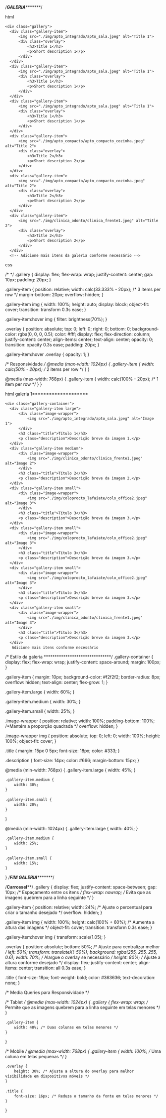 /*******GALERIA**************/

html 

<!-- galeria teste  -->
    <div class="gallery">
      <div class="gallery-item">
          <img src="./img/apto_integrado/apto_sala.jpeg" alt="Title 1">
          <div class="overlay">
              <h3>Title 1</h3>
              <p>Short description 1</p>
          </div>
      </div>
      <div class="gallery-item">
          <img src="./img/apto_integrado/apto_sala.jpeg" alt="Title 1">
          <div class="overlay">
              <h3>Title 1</h3>
              <p>Short description 1</p>
          </div>
      </div>
      <div class="gallery-item">
          <img src="./img/apto_integrado/apto_sala.jpeg" alt="Title 1">
          <div class="overlay">
              <h3>Title 1</h3>
              <p>Short description 1</p>
          </div>
      </div>
      <div class="gallery-item">
          <img src="./img/apto_compacto/apto_compacto_cozinha.jpeg" alt="Title 2">
          <div class="overlay">
              <h3>Title 2</h3>
              <p>Short description 2</p>
          </div>
      </div>
      <div class="gallery-item">
          <img src="./img/apto_compacto/apto_compacto_cozinha.jpeg" alt="Title 2">
          <div class="overlay">
              <h3>Title 2</h3>
              <p>Short description 2</p>
          </div>
      </div>
      <div class="gallery-item">
          <img src="./img/clinica_odonto/clinica_frente1.jpeg" alt="Title 2">
          <div class="overlay">
              <h3>Title 2</h3>
              <p>Short description 2</p>
          </div>
      </div>
      <!-- Adicione mais itens da galeria conforme necessário -->
  </div>


  css


  
/* <!-- galeria teste  --> */
.gallery {
    display: flex;
    flex-wrap: wrap;
    justify-content: center;
    gap: 10px;
    padding: 20px;
}

.gallery-item {
    position: relative;
    width: calc(33.333% - 20px); /* 3 items per row */
    margin-bottom: 20px;
    overflow: hidden;
}

.gallery-item img {
    width: 100%;
    height: auto;
    display: block;
    object-fit: cover;
    transition: transform 0.3s ease;
}

.gallery-item:hover img {
    filter: brightness(70%);
}

.overlay {
    position: absolute;
    top: 0;
    left: 0;
    right: 0;
    bottom: 0;
    background-color: rgba(0, 0, 0, 0.5);
    color: #fff;
    display: flex;
    flex-direction: column;
    justify-content: center;
    align-items: center;
    text-align: center;
    opacity: 0;
    transition: opacity 0.3s ease;
    padding: 20px;
}

.gallery-item:hover .overlay {
    opacity: 1;
}

/* Responsividade */
@media (max-width: 1024px) {
    .gallery-item {
        width: calc(50% - 20px); /* 2 items per row */
    }
}

@media (max-width: 768px) {
    .gallery-item {
        width: calc(100% - 20px); /* 1 item per row */
    }
}


html galeria 1********************

<!-- galeria1 -->
    <div class="gallery-container">
      <div class="gallery-item large">
          <div class="image-wrapper">
              <img src="./img/apto_integrado/apto_sala.jpeg" alt="Image 1">
          </div>
          <h3 class="title">Título 1</h3>
          <p class="description">Descrição breve da imagem 1.</p>
      </div>
      <div class="gallery-item medium">
          <div class="image-wrapper">
              <img src="./img/clinica_odonto/clinica_frente1.jpeg" alt="Image 2">
          </div>
          <h3 class="title">Título 2</h3>
          <p class="description">Descrição breve da imagem 2.</p>
      </div>
      <div class="gallery-item small">
          <div class="image-wrapper">
              <img src="./img/coloprocto_lafaiate/colo_office2.jpeg" alt="Image 3">
          </div>
          <h3 class="title">Título 3</h3>
          <p class="description">Descrição breve da imagem 3.</p>
      </div>
      <div class="gallery-item small">
          <div class="image-wrapper">
              <img src="./img/coloprocto_lafaiate/colo_office2.jpeg" alt="Image 3">
          </div>
          <h3 class="title">Título 3</h3>
          <p class="description">Descrição breve da imagem 3.</p>
      </div>
      <div class="gallery-item small">
          <div class="image-wrapper">
              <img src="./img/coloprocto_lafaiate/colo_office2.jpeg" alt="Image 3">
          </div>
          <h3 class="title">Título 3</h3>
          <p class="description">Descrição breve da imagem 3.</p>
      </div>
      <div class="gallery-item small">
          <div class="image-wrapper">
              <img src="./img/clinica_odonto/clinica_frente1.jpeg" alt="Image 3">
          </div>
          <h3 class="title">Título 3</h3>
          <p class="description">Descrição breve da imagem 3.</p>
      </div>
       Adicione mais itens conforme necessário
  </div>




/* Estilo da galeria *******************************/
.gallery-container {
    display: flex;
    flex-wrap: wrap;
    justify-content: space-around;
    margin: 100px;
}

.gallery-item {
    margin: 10px;
    background-color: #f2f2f2;
    border-radius: 8px;
    overflow: hidden;
    text-align: center;
    flex-grow: 1;
}

.gallery-item.large {
    width: 60%;
}

.gallery-item.medium {
    width: 30%;
}

.gallery-item.small {
    width: 25%;
}

.image-wrapper {
    position: relative;
    width: 100%;
    padding-bottom: 100%;  /*Mantém a proporção quadrada  */
    overflow: hidden;
}

.image-wrapper img {
    position: absolute;
    top: 0;
    left: 0;
    width: 100%;
    height: 100%;
    object-fit: cover;
}

.title {
    margin: 15px 0 5px;
    font-size: 18px;
    color: #333;
}

.description {
    font-size: 14px;
    color: #666;
    margin-bottom: 15px;
}

@media (min-width: 768px) {
    .gallery-item.large {
        width: 45%;
    }
    
    .gallery-item.medium {
        width: 30%;
    }
    
    .gallery-item.small {
        width: 20%;
    }
}

@media (min-width: 1024px) {
    .gallery-item.large {
        width: 40%;
    }
    
    .gallery-item.medium {
        width: 25%;
    }
    
    .gallery-item.small {
        width: 15%;
    }
} 
/*******FIM GALERIA**************/



/**********Carrossel************/
.gallery {
    display: flex;
    justify-content: space-between;
    gap: 10px; /* Espaçamento entre os itens */
    flex-wrap: nowrap; /* Evita que as imagens quebrem para a linha seguinte */
}

.gallery-item {
    position: relative;
    width: 24%; /* Ajuste o percentual para criar o tamanho desejado */
    overflow: hidden;
}

.gallery-item img {
    width: 100%;
    height: calc(100% + 60%); /* Aumenta a altura das imagens */
    object-fit: cover;
    transition: transform 0.3s ease;
}

.gallery-item:hover img {
    transform: scale(1.05);
}

.overlay {
    position: absolute;
    bottom: 50%; /* Ajuste para centralizar melhor */
    left: 50%;
    transform: translateX(-50%);
    background: rgba(255, 255, 255, 0.6);
    width: 70%; /* Alargue o overlay se necessário */
    height: 80%; /* Ajuste a altura conforme desejado */
    display: flex;
    justify-content: center;
    align-items: center;
    transition: all 0.3s ease;
}

.title {
    font-size: 18px;
    font-weight: bold;
    color: #363636;
    text-decoration: none;
}

/* Media Queries para Responsividade */

/* Tablet */
@media (max-width: 1024px) {
    .gallery {
        flex-wrap: wrap; /* Permite que as imagens quebrem para a linha seguinte em telas menores */
    }

    .gallery-item {
        width: 48%; /* Duas colunas em telas menores */
    }
}

/* Mobile */
@media (max-width: 768px) {
    .gallery-item {
        width: 100%; /* Uma coluna em telas pequenas */
    }
    
    .overlay {
        height: 30%; /* Ajuste a altura do overlay para melhor visibilidade em dispositivos móveis */
    }

    .title {
        font-size: 16px; /* Reduza o tamanho da fonte em telas menores */
    }
}
